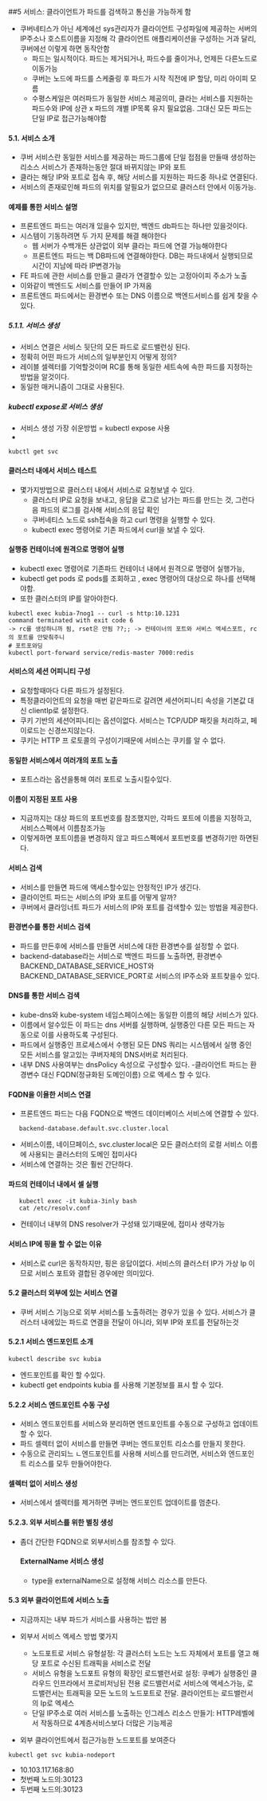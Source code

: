 ##5 서비스: 클라이언트가 파드를 검색하고 통신을 가능하게 함
 - 쿠버네티스가 아닌 세계에선 sys관리자가 클라이언트 구성파일에 제공하는 서버의 IP주소나 호스트이름을 지정해 각 클라이언트 애플리케이션을 구성하는 거과 달리, 쿠버에선 이렇게 하면 동작안함
    - 파드는 일시적이다. 파드는 제거되거나, 파드수를 줄이거나, 언제든 다른노드로 이동가능
    - 쿠버는 노드에 파드를 스케줄링 후 파드가 시작 직전에 IP 할당, 미리 아이피 모름
    - 수평스케일은 여러파드가 동일한 서비스 제공의미, 클라는 서비스를 지원하는 파드수와 IP에 상관 x 파드의 개별 IP목록 유지 필요없음. 그대신 모든 파드는 단일 IP로 접근가능해야함
    
#### 5.1. 서비스 소개
 - 쿠버 서비스란 동일한 서비스를 제공하는 파드그룹에 단일 접점을 만들때 생성하는 리소스 서비스가 존재하는동안 절대 바뀌지않는 IP와 포트
 - 클라는 해당 IP와 포트로 접속 후, 해당 서비스를 지원하는 파드중 하나로 연결된다.
 - 서비스의 존재로인해 파드의 위치를 알필요가 없으므로 클러스터 안에서 이동가능.

#### 예제를 통한 서비스 설명
 - 프론트엔드 파드는 여러개 있을수 있지만, 백엔드 db파드는 하나만 있을것이다.
 - 시스템이 기동하려면 두 가지 문제를 해결 해야한다
    - 웹 서버가 수백개든 상관없이 외부 클라는 파드에 연결 가능해야한다
    - 프론트엔드 파드는 백 DB파드에 연결해야한다. DB는 파드내에서 실행되므로 시간이 지남에 따라 IP변경가능
 - FE 파드에 관한 서비스를 만들고 클라가 연결할수 있는 고정아이피 주소가 노출
 - 이와같이 백엔드도 서비스를 만들어 IP 가져옴
 - 프론트엔드 파드에서는 환경변수 또는 DNS 이름으로 백엔드서비스를 쉽게 찾을 수 있다.

##### 5.1.1. 서비스 생성
 - 서비스 연결은 서비스 뒷단의 모든 파드로 로드밸런싱 된다.
 - 정확히 어떤 파드가 서비스의 일부분인지 어떻게 정의?
 - 레이블 셀렉터를 기억할것이며 RC를 통해 동일한 세트속에 속한 파드를 지정하는 방법을 알것이다.
 - 동일한 매커니즘이 그대로 사용된다.

##### kubectl expose로 서비스 생성
 - 서비스 생성 가장 쉬운방법 = kubectl expose 사용
 -
```
kubctl get svc 
```

#### 클러스터 내에서 서비스 테스트
 - 몇가지방법으로 클러스터 내에서 서비스로 요청보낼 수 있다.
    - 클러스터 IP로 요청을 보내고, 응답을 로그로 남가는 파드를 만드는 것, 그런다음 파드의 로그를 검사해 서비스의 응답 확인
    - 쿠버네티스 노드로 ssh접속을 하고  curl 명령을 실행할 수 있다.
    - kubectl exec 명령어로 기존 파드에서 curl을 보낼 수 있다.
   
#### 실행중 컨테이너에 원격으로 명령어 실행
 - kubectl exec 명령어로 기존파드 컨테이너 내에서 원격으로 명령어 실행가능,
 - kubectl get pods 로 pods를 조회하고 , exec 명령어의 대상으로 하나를 선택해야함.
 - 또한 클러스터의 IP를 알아야한다.

```
kubectl exec kubia-7nog1 -- curl -s http:10.1231
command terminated with exit code 6
-> rc를 생성하니까 됨, rset은 안됨 ??;; -> 컨테이너의 포트와 서비스 엑세스포트, rc의 포트를 안맞춰주니
# 포트포와딩
kubectl port-forward service/redis-master 7000:redis
```

#### 서비스의 세션 어피니티 구성
 - 요청할때마다 다른 파드가 설정된다.
 - 특정클라이언트의 요청을 매번 같은파드로 갈려면 세션어피니티 속성을 기본값 대신 clientIp로 설정한다.
 - 쿠키 기반의 세션어피니티는 옵션이없다. 서비스는 TCP/UDP 패킷을 처리하고, 페이로드는 신경쓰지않는다.
 - 쿠키는 HTTP 프 로토콜의 구성이기때문에 서비스는 쿠키를 알 수 없다.

#### 동일한 서비스에서 여러개의 포트 노출
 - 포트스라는 옵션을통해 여러 포트로 노출시킬수있다.

#### 이름이 지정된 포트 사용
 - 지금까지는 대상 파드의 포트번호를 참조했지만, 각파드 포트에 이름을 지정하고, 서비스스펙에서 이름참조가능
 - 이렇게하면 포트이름을 변경하지 않고 파드스펙에서 포트번호를 변경하기만 하면된다.

#### 서비스 검색
 - 서비스를 만들면 파드에 액세스할수있는 안정적인 IP가 생긴다.
 - 클라이언트 파드는 서비스의 IP와 포트를 어떻게 알까?
 - 쿠버에서 클라잉너트 파드가 서비스의 IP와 포트를 검색할수 있는 방법을 제공한다.

#### 환경변수를 통한 서비스 검색
 - 파드를 만든후에 서비스를 만들면 서비스에 대한 환경변수를 설정할 수 없다.
 - backend-database라는 서비스로 백엔드 파드를 노출하면, 환경변수 BACKEND_DATABASE_SERVICE_HOST와 BACKEND_DATABASE_SERVICE_PORT로 서비스의 IP주소와 포트찾을수 있다.

#### DNS를 통한 서비스 검색
 - kube-dns와 kube-system 네임스페이스에는 동일한 이름의 해당 서비스가 있다.
 - 이름에서 알수있든 이 파드는 dns 서버를 실행하며, 실행중인 다른 모든 파드는 자동으로 이를 사용하도록 구성된다.
 - 파드에서 실행중인 프로세스에서 수행된 모든 DNS 쿼리는 시스템에서 실행 중인 모든 서비스를 알고있는 쿠버자체의 DNS서버로 처리된다.
 - 내부 DNS 사용여부는 dnsPolicy 속성으로 구성할수 있다.
 -클라이언트 파드는 환경변수 대신 FQDN(정규화된 도메인이름) 으로 엑세스 할 수 있다.
   

#### FQDN을 이욜한 서비스 연결
 - 프론트엔드 파드는 다음 FQDN으로 백엔드 데이터베이스 서비스에 연결할 수 있다.
```
   backend-database.default.svc.cluster.local
```
 - 서비스이름, 네이므페이스, svc.cluster.local은 모든 클러스터의 로컬 서비스 이름에 사용되는 클러스터의 도메인 접미사다
 - 서비스에 연결하는 것은 훨씬 간단하다.

#### 파드의 컨테이너 내에서 셀 실행
```
   kubectl exec -it kubia-3inly bash
   cat /etc/resolv.conf
```
 - 컨테이너 내부의 DNS resolver가 구성돼 있기때문에, 접미사 생략가능

#### 서비스 IP에 핑을 할 수 없는 이유
 - 서비스로 curl은 동작하지만, 핑은 응답이없다. 서비스의 클러스터 IP가 가상 Ip 이므로 서비스 포트와 결합된 경우에만 의미있다.

#### 5.2 클러스터 외부에 있는 서비스 연결
 - 쿠버 서비스 기능으로 외부 서비스를 노출하려는 경우가 있을 수 있다. 서비스가 클러스터 내에있는 파드로 연결을 전달이 아니라, 외부 IP와 포트를 전달하는것

#### 5.2.1 서비스 엔드포인트 소개
 ``` 
 kubectl describe svc kubia
 ``` 
 - 엔드포인트를 확인 할 수있다.
 - kubectl get endpoints kubia 를 사용해 기본정보를 표시 할 수 있다.

#### 5.2.2 서비스 엔드포인트 수동 구성
 - 서비스 엔드포인트를 서비스와 분리하면 엔드포인트를 수동으로 구성하고 업데이트 할 수 있다.
 - 파드 셀렉터 없이 서비스를 만들면 쿠버는 엔드포인트 리소스를 만들지 못한다.
 - 수동으로 관리되느 ㄴ엔드포인트를 사용해 서비스를 만드려면, 서비스와 엔드포인트 리소스를 모두 만들어야한다.

#### 셀렉터 없이 서비스 생성
 - 서비스에서 셀렉터를 제거하면 쿠버는 엔드포인트 업데이트를 멈춘다.

#### 5.2.3. 외부 서비스를 위한 별칭 생성
 - 좀더 간단한 FQDN으로 외부서비스를 참조할 수 있다. 
   #### ExternalName 서비스 생성
   - type을 externalName으로 설정해 서비스 리소스를 만든다.
   


#### 5.3 외부 클라이언트에 서비스 노출
 - 지금까지는 내부 파드가 서비스를 사용하는 법만 봄
 - 외부서 서비스 엑세스 방법 몇가지
   - 노드포트로 서비스 유형설정: 각 클러스터 노드는 노드 자체에서 포트를 열고 해당 포트로 수신된 트래픽을 서비스로 전달
   - 서비스 유형을 노드포트 유형의 확장인 로드밸런서로 설정: 쿠베가 실행중인 클라우드 인프라에서 프로비저닝된 전용 로드밸런서로 서비스에 액세스가능, 로드밸런서는 트래픽을 모든 노드의 노드포트로 전달. 클라이언트는 로드밸런서의 Ip로 엑세스
   - 단일 IP주소로 여러 서비스를 노출하는 인그레스 리소스 만들기: HTTP레벨에서 작동하므로 4계층서비스보다 더많은 기능제공
   
 - 외부 클라이언트에서 접근가능한 노드포트를 보여준다
```
kubectl get svc kubia-nodeport
```
   - 10.103.117.168:80
   - 첫번째 노드의:30123
   - 두번째 노드의:30123
